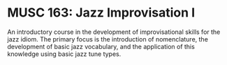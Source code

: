 # MUSC 163: Jazz Improvisation I

An introductory course in the development of improvisational skills for the jazz idiom. The primary focus is the introduction of nomenclature, the development of basic jazz vocabulary, and the application of this knowledge using basic jazz tune types.